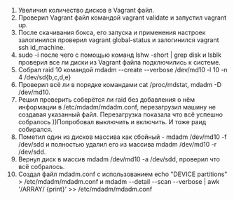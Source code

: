 1. Увеличил количество дисков в Vagrant файл. 
2. Проверил Vagrant файл командой vagrant validate и запустил vagrant up. 
3. После скачивания бокса, его запуска  и применения настроек залогинился проверил vagrant global-status и залогинился vagrant ssh id_machine.
4. sudo -i после чего с помощью команд lshw -short | grep disk и lsblk проверил все ли диски из Vagrant файла подключились к системе.
5. Собрал raid 10 командой mdadm --create --verbose /dev/md10 -l 10 -n 4 /dev/sd{b,c,d,e}
6. Проверил всё ли в порядке командами cat /proc/mdstat, mdadm -D /dev/md10.
7. Решил проверить соберётся ли raid без добавления о нём информации в /etc/mdadm/mdadm.conf, перезагрузил машину не создавая указанный файл. Перезагрузка показала что всё успешно собралось ))Попробовал выключить и включить.
	И тоже раид собирался. 
8. Пометил один из дисков массива как сбойный - mdadm /dev/md10 -f /dev/sdd и полностью удалил его из массива mdadm /dev/md10 -r /dev/sdd. 
9. Вернул диск в массив mdadm /dev/md10 -a /dev/sdd, проверил что всё собралось.
10. Создал файл mdadm.conf с использованием echo "DEVICE partitions" > /etc/mdadm/mdadm.conf и mdadm --detail --scan --verbose | awk '/ARRAY/ {print}' >> /etc/mdadm/mdadm.conf 
